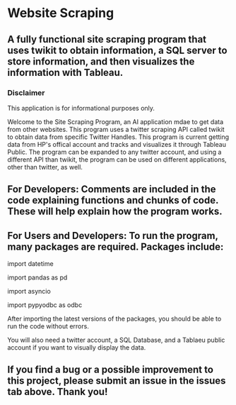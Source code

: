 # Website Scraping

## A fully functional site scraping program that uses twikit to obtain information, a SQL server to store information, and then visualizes the information with Tableau.

### Disclaimer 
This application is for informational purposes only.

Welcome to the Site Scraping Program, an AI application mdae to get data from other websites. 
This program uses a twitter scraping API called twikit to obtain data from specific Twitter Handles.
This program is current getting data from HP's offical account and tracks and visualizes it through Tableau Public. 
The program can be expanded to any twitter account, and using a different API than twikit, the program can be used on different applications, other than twitter, as well.

## For Developers: Comments are included in the code explaining functions and chunks of code. These will help explain how the program works.

## For Users and Developers: To run the program, many packages are required. Packages include: 

import datetime

import pandas as pd

import asyncio

import pypyodbc as odbc


After importing the latest versions of the packages, you should be able to run the code without errors. 

You will also need a twitter account, a SQL Database, and a Tablaeu public account if you want to visually display the data.


## If you find a bug or a possible improvement to this project, please submit an issue in the issues tab above. Thank you!
